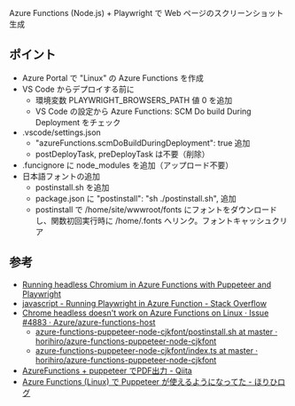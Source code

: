 Azure Functions (Node.js) + Playwright で Web ページのスクリーンショット生成

## ポイント

* Azure Portal で "Linux" の Azure Functions を作成
* VS Code からデプロイする前に
    * 環境変数 PLAYWRIGHT_BROWSERS_PATH 値 0 を追加
    * VS Code の設定から Azure Functions: SCM Do build During Deployment をチェック
* .vscode/settings.json
    * "azureFunctions.scmDoBuildDuringDeployment": true 追加
    * postDeployTask, preDeployTask は不要（削除）
* .funcignore に node_modules を追加（アップロード不要）
* 日本語フォントの追加
    * postinstall.sh を追加
    * package.json に "postinstall": "sh ./postinstall.sh", 追加
    * postinstall で /home/site/wwwroot/fonts にフォントをダウンロードし、関数初回実行時に /home/.fonts へリンク。フォントキャッシュクリア

## 参考

* [Running headless Chromium in Azure Functions with Puppeteer and Playwright](https://anthonychu.ca/post/azure-functions-headless-chromium-puppeteer-playwright/)
* [javascript \- Running Playwright in Azure Function \- Stack Overflow](https://stackoverflow.com/questions/63949978/running-playwright-in-azure-function)
* [Chrome headless doesn't work on Azure Functions on Linux · Issue \#4883 · Azure/azure\-functions\-host](https://github.com/Azure/azure-functions-host/issues/4883)
    * [azure\-functions\-puppeteer\-node\-cjkfont/postinstall\.sh at master · horihiro/azure\-functions\-puppeteer\-node\-cjkfont](https://github.com/horihiro/azure-functions-puppeteer-node-cjkfont/blob/master/postinstall.sh#L5)
    * [azure\-functions\-puppeteer\-node\-cjkfont/index\.ts at master · horihiro/azure\-functions\-puppeteer\-node\-cjkfont](https://github.com/horihiro/azure-functions-puppeteer-node-cjkfont/blob/master/url2png/index.ts#L18)
* [AzureFunctions \+ puppeteer でPDF出力 \- Qiita](https://qiita.com/noriyuki-matsumoto/items/ad2da968efd237810372)
* [Azure Functions \(Linux\) で Puppeteer が使えるようになってた \- ほりひログ](https://uncaughtexception.hatenablog.com/entry/2020/08/30/091852)

